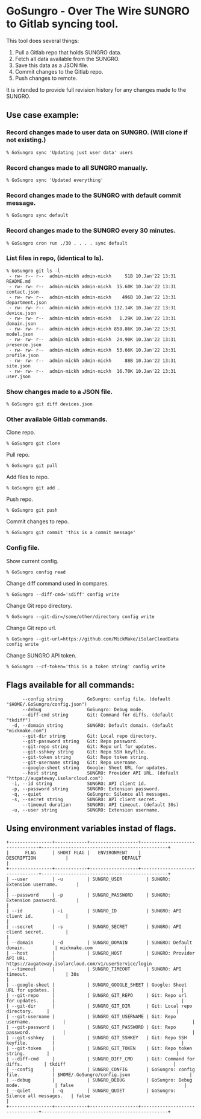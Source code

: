 # GoSungro - Over The Wire SUNGRO to Gitlab syncing tool.

This tool does several things:
1. Pull a Gitlab repo that holds SUNGRO data.
2. Fetch all data available from the SUNGRO.
3. Save this data as a JSON file.
4. Commit changes to the Gitlab repo.
5. Push changes to remote.

It is intended to provide full revision history for any changes made to the SUNGRO.

## Use case example:
### Record changes made to user data on SUNGRO. (Will clone if not existing.)

	% GoSungro sync 'Updating just user data' users

### Record changes made to all SUNGRO manually.

	% GoSungro sync 'Updated everything'

### Record changes made to the SUNGRO with default commit message.

	% GoSungro sync default

### Record changes made to the SUNGRO every 30 minutes.

	% GoSungro cron run ./30 . . . . sync default

### List files in repo, (identical to ls).

```
% GoSungro git ls -l
 - rw- r-- r--  admin-mickh admin-mickh     51B 10.Jan'22 13:31 README.md
 - rw- rw- r--  admin-mickh admin-mickh  15.60K 10.Jan'22 13:31 contact.json
 - rw- rw- r--  admin-mickh admin-mickh    496B 10.Jan'22 13:31 department.json
 - rw- rw- r--  admin-mickh admin-mickh 132.14K 10.Jan'22 13:31 device.json
 - rw- rw- r--  admin-mickh admin-mickh   1.29K 10.Jan'22 13:31 domain.json
 - rw- rw- r--  admin-mickh admin-mickh 858.86K 10.Jan'22 13:31 model.json
 - rw- rw- r--  admin-mickh admin-mickh  24.90K 10.Jan'22 13:31 presence.json
 - rw- rw- r--  admin-mickh admin-mickh  53.66K 10.Jan'22 13:31 profile.json
 - rw- rw- r--  admin-mickh admin-mickh     88B 10.Jan'22 13:31 site.json
 - rw- rw- r--  admin-mickh admin-mickh  16.70K 10.Jan'22 13:31 user.json
```

### Show changes made to a JSON file.

	% GoSungro git diff devices.json

### Other available Gitlab commands.
Clone repo.

	% GoSungro git clone

Pull repo.

	% GoSungro git pull

Add files to repo.

	% GoSungro git add .

Push repo.

	% GoSungro git push

Commit changes to repo.

	% GoSungro git commit 'this is a commit message'

### Config file.
Show current config.

	% GoSungro config read

Change diff command used in compares.

	% GoSungro --diff-cmd='sdiff' config write

Change Git repo directory.

	% GoSungro --git-dir=/some/other/directory config write

Change Git repo url.

	% GoSungro --git-url=https://github.com/MickMake/iSolarCloudData config write

Change SUNGRO API token.

	% GoSungro --cf-token='this is a token string' config write


## Flags available for all commands:
```
      --config string         GoSungro: config file. (default "$HOME/.GoSungro/config.json")
      --debug                 GoSungro: Debug mode.
      --diff-cmd string       Git: Command for diffs. (default "tkdiff")
  -d, --domain string         SUNGRO: Default domain. (default "mickmake.com")
      --git-dir string        Git: Local repo directory.
      --git-password string   Git: Repo password.
      --git-repo string       Git: Repo url for updates.
      --git-sshkey string     Git: Repo SSH keyfile.
      --git-token string      Git: Repo token string.
      --git-username string   Git: Repo username.
      --google-sheet string   Google: Sheet URL for updates.
      --host string           SUNGRO: Provider API URL. (default "https://augateway.isolarcloud.com")
  -i, --id string             SUNGRO: API client id.
  -p, --password string       SUNGRO: Extension password.
  -q, --quiet                 GoSungro: Silence all messages.
  -s, --secret string         SUNGRO: API client secret.
      --timeout duration      SUNGRO: API timeout. (default 30s)
  -u, --user string           SUNGRO: Extension username.
```

## Using environment variables instad of flags.
```
+----------------+------------+------------------+--------------------------------+-----------------------------------------------+
|      FLAG      | SHORT FLAG |   ENVIRONMENT    |          DESCRIPTION           |                    DEFAULT                    |
+----------------+------------+------------------+--------------------------------+-----------------------------------------------+
| --user         | -u         | SUNGRO_USER         | SUNGRO: Extension username.       |                                               |
| --password     | -p         | SUNGRO_PASSWORD     | SUNGRO: Extension password.       |                                               |
| --id           | -i         | SUNGRO_ID           | SUNGRO: API client id.            |                                               |
| --secret       | -s         | SUNGRO_SECRET       | SUNGRO: API client secret.        |                                               |
| --domain       | -d         | SUNGRO_DOMAIN       | SUNGRO: Default domain.           | mickmake.com                                  |
| --host         |            | SUNGRO_HOST         | SUNGRO: Provider API URL.         | https://augateway.isolarcloud.com/v1/userService/login
| --timeout      |            | SUNGRO_TIMEOUT      | SUNGRO: API timeout.              | 30s                                           |
| --google-sheet |            | SUNGRO_GOOGLE_SHEET | Google: Sheet URL for updates. |                                               |
| --git-repo     |            | SUNGRO_GIT_REPO     | Git: Repo url for updates.     |                                               |
| --git-dir      |            | SUNGRO_GIT_DIR      | Git: Local repo directory.     |                                               |
| --git-username |            | SUNGRO_GIT_USERNAME | Git: Repo username.            |                                               |
| --git-password |            | SUNGRO_GIT_PASSWORD | Git: Repo password.            |                                               |
| --git-sshkey   |            | SUNGRO_GIT_SSHKEY   | Git: Repo SSH keyfile.         |                                               |
| --git-token    |            | SUNGRO_GIT_TOKEN    | Git: Repo token string.        |                                               |
| --diff-cmd     |            | SUNGRO_DIFF_CMD     | Git: Command for diffs.        | tkdiff                                        |
| --config       |            | SUNGRO_CONFIG       | GoSungro: config file.            | $HOME/.GoSungro/config.json                      |
| --debug        |            | SUNGRO_DEBUG        | GoSungro: Debug mode.             | false                                         |
| --quiet        | -q         | SUNGRO_QUIET        | GoSungro: Silence all messages.   | false                                         |
+----------------+------------+------------------+--------------------------------+-----------------------------------------------+
```

